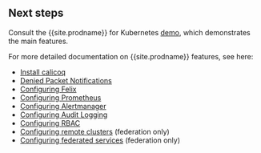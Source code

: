 ## Next steps

Consult the {{site.prodname}} for Kubernetes [demo]({{site.baseurl}}/{{page.version}}/getting-started/cnx/simple-policy-cnx), which
demonstrates the main features.

For more detailed documentation on {{site.prodname}} features, see here:
- [Install calicoq]({{site.baseurl}}/{{page.version}}/usage/calicoq/)
- [Denied Packet Notifications]({{site.baseurl}}/{{page.version}}/usage/metrics/metrics)
- [Configuring Felix]({{site.baseurl}}/{{page.version}}/reference/felix/configuration)
- [Configuring Prometheus]({{site.baseurl}}/{{page.version}}/usage/configuration/prometheus)
- [Configuring Alertmanager]({{site.baseurl}}/{{page.version}}/usage/configuration/alertmanager)
- [Configuring Audit Logging]({{site.baseurl}}/{{page.version}}/usage/logs/elastic/k8s-audit)
- [Configuring RBAC]({{site.baseurl}}/{{page.version}}/reference/cnx/rbac-tiered-policies)
- [Configuring remote clusters]({{site.baseurl}}/{{page.version}}/usage/federation/configure-rcc) (federation only)
- [Configuring federated services]({{site.baseurl}}/{{page.version}}/usage/federation/services-controller) (federation only)
